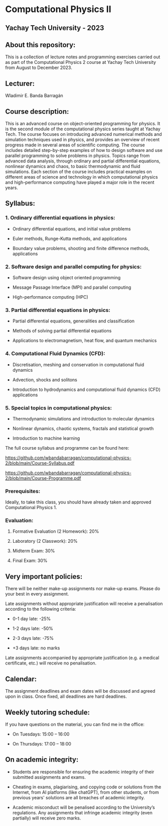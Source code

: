 # Computational Physics II

## Yachay Tech University - 2023

## About this repository:
This is a collection of lecture notes and programming exercises carried out as part of the Computational Physics 2 course at Yachay Tech University from August to December 2023.

## Lecturer:
Wladimir E. Banda Barragán

## Course description:
This is an advanced course on object-oriented programming for physics. It is the second module of the computational physics series taught at Yachay Tech. The course focuses on introducing advanced numerical methods and simulation techniques used in physics, and provides an overview of recent progress made in several areas of scientific computing. The course includes detailed step-by-step examples of how to design software and use parallel programming to solve problems in physics. Topics range from advanced data analysis, through ordinary and partial differential equations, nonlinear dynamics and chaos, to basic thermodynamic and fluid simulations. Each section of the course includes practical examples on different areas of science and technology in which computational physics and high-performance computing have played a major role in the recent years.


## Syllabus:

### 1. Ordinary differential equations in physics:

- Ordinary differential equations, and initial value problems

- Euler methods, Runge-Kutta methods, and applications

- Boundary value problems, shooting and finite difference methods, applications

### 2. Software design and parallel computing for physics:

- Software design using object oriented programming

- Message Passage Interface (MPI) and parallel computing

- High-performance computing (HPC)

### 3. Partial differential equations in physics:

- Partial differential equations, generalities and classification

- Methods of solving partial differential equations

- Applications to electromagnetism, heat flow, and quantum mechanics

### 4. Computational Fluid Dynamics (CFD):

- Discretisation, meshing and conservation in computational fluid dynamics

- Advection, shocks and solitons

- Introduction to hydrodynamics and computational fluid dynamics (CFD) applications

### 5. Special topics in computational physics:

- Thermodynamic simulations and introduction to molecular dynamics

- Nonlinear dynamics, chaotic systems, fractals and statistical growth

- Introduction to machine learning


The full course syllabus and programme can be found here:

https://github.com/wbandabarragan/computational-physics-2/blob/main/Course-Syllabus.pdf

https://github.com/wbandabarragan/computational-physics-2/blob/main/Course-Programme.pdf


### Prerequisites:

Ideally, to take this class, you should have already taken and approved Computational Physics 1.

### Evaluation:

1. Formative Evaluation (2 Homework): 20%

2. Laboratory (2 Classwork): 20%

3. Midterm Exam: 30%

4. Final Exam: 30%


## Very important policies:

There will be neither make-up assignments nor make-up exams. Please do your best in every assignment.

Late assignments without appropriate justification will receive a penalisation according to the following criteria:

- 0-1 day late: -25%

- 1-2 days late: -50%

- 2-3 days late: -75%

- +3 days late: no marks

Late assignments accompanied by appropriate justification (e.g. a medical certificate, etc.) will receive no penalisation.


## Calendar:

The assignment deadlines and exam dates will be discussed and agreed upon in class. Once fixed, all deadlines are hard deadlines.


## Weekly tutoring schedule:

If you have questions on the material, you can find me in the office:

- On Tuesdays: 15:00 – 16:00 

- On Thursdays: 17:00 – 18:00 


## On academic integrity:

- Students are responsible for ensuring the academic integrity of their submitted assignments and exams.

- Cheating in exams, plagiarising, and copying code or solutions from the Internet, from AI platforms (like chatGPT), from other students, or from previous years' solutions are all breaches of academic integrity.

- Academic misconduct will be penalised according to the University’s regulations. Any assignments that infringe academic integrity (even partially) will receive zero marks.

